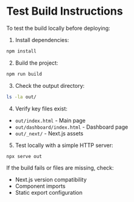 # Test Build Instructions

To test the build locally before deploying:

1. Install dependencies:
```bash
npm install
```

2. Build the project:
```bash
npm run build
```

3. Check the output directory:
```bash
ls -la out/
```

4. Verify key files exist:
- `out/index.html` - Main page
- `out/dashboard/index.html` - Dashboard page
- `out/_next/` - Next.js assets

5. Test locally with a simple HTTP server:
```bash
npx serve out
```

If the build fails or files are missing, check:
- Next.js version compatibility
- Component imports
- Static export configuration

